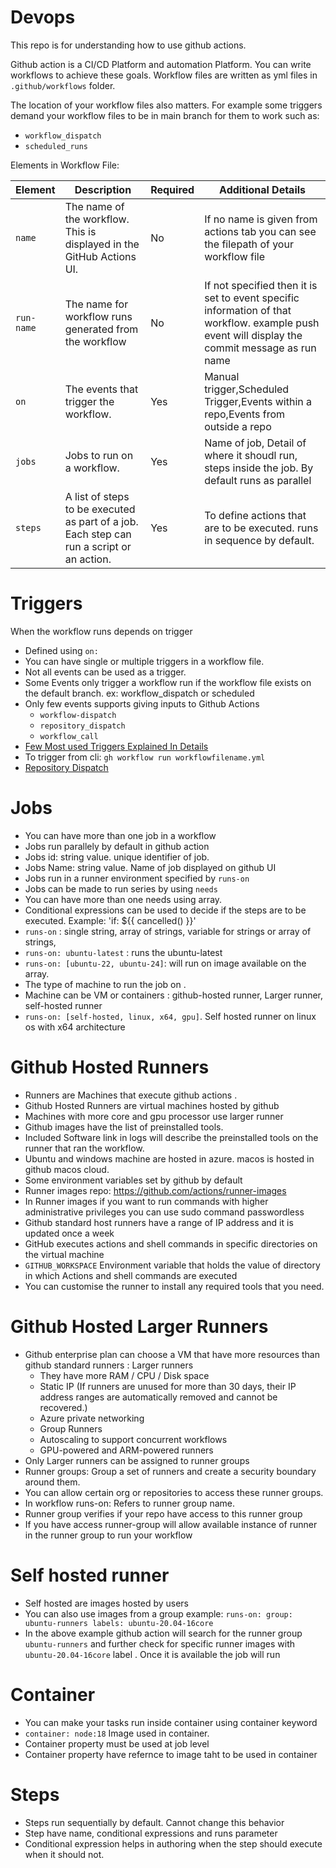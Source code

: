# Devops
This repo is for understanding how to use github actions.

Github action is a CI/CD Platform and automation Platform. You can write workflows to achieve these goals. Workflow files are written as yml files in `.github/workflows` folder. 

The location of your workflow files also matters. For example some triggers demand your workflow files to be in main branch for them to work such as: 
- `workflow_dispatch`
- `scheduled_runs`

Elements in Workflow File:

| Element | Description | Required | Additional Details |
|---------|-------------| ------| -----|
| `name`  | The name of the workflow. This is displayed in the GitHub Actions UI. | No | If no name is given from actions tab you can see the filepath of your workflow file|
| `run-name`  | The name for workflow runs generated from the workflow | No | If not specified then it is set to event specific information of that workflow. example push event will display the commit message as run name|
| `on`    | The events that trigger the workflow. | Yes | Manual trigger,Scheduled Trigger,Events within a repo,Events from outside a repo
| `jobs`  |Jobs to run on a workflow. |Yes| Name of job, Detail of where it shoudl run, steps inside the job. By default runs as parallel
| `steps` | A list of steps to be executed as part of a job. Each step can run a script or an action. |Yes|To define actions that are to be executed. runs in sequence by default.

# Triggers

When the workflow runs depends on trigger
- Defined using `on: `
- You can have single or multiple triggers in a workflow file.
- Not all events can be used as a trigger.
- Some Events only trigger a workflow run if the workflow file exists on the default branch.
 ex: workflow_dispatch or scheduled
- Only few events supports giving inputs to Github Actions
  - `workflow-dispatch`
  - `repository_dispatch`
  - `workflow_call`
- [Few Most used Triggers Explained In Details](.github/workflows/triggers_in_detail.yml)
- To trigger from cli: `gh workflow run workflowfilename.yml`
- [Repository Dispatch](./github/workflows/trigger_repo_dispatch.yaml)


# Jobs
- You can have more than one job in a workflow
- Jobs run parallely by default in github action
- Jobs id: string value. unique identifier of job.
- Jobs Name: string value. Name of job displayed on github UI
- Jobs run in a runner environment specified by `runs-on`
- Jobs can be made to run series by using `needs`
- You can have more than one needs using array.
- Conditional expressions can be used to decide if the steps are to be executed. Example: 'if: ${{ cancelled() }}'
- `runs-on` : single string, array of strings, variable for strings or array of strings,
- `runs-on: ubuntu-latest` : runs the ubuntu-latest
- `runs-on: [ubuntu-22, ubuntu-24]`: will run on image available on the array.
- The type of machine to run the job on .
- Machine can be VM or containers : github-hosted runner, Larger runner, self-hosted runner
- `runs-on: [self-hosted, linux, x64, gpu]`. Self hosted runner on linux os with x64 architecture


# Github Hosted Runners

- Runners are Machines that execute github actions .
- Github Hosted Runners are virtual machines hosted by github
- Machines with more core and gpu processor use larger runner
- Github images have the list of preinstalled tools.
- Included Software link in logs will describe the preinstalled tools on the runner that ran the workflow.
- Ubuntu and windows machine are hosted in azure. macos is hosted in github macos cloud.
- Some environment variables set by github by default
- Runner images repo: https://github.com/actions/runner-images 
- In Runner images if you want to run commands with higher administrative privileges you can use sudo command passwordless
- Github standard host runners have a range of IP address and it is updated once a week
- GitHub executes actions and shell commands in specific directories on the virtual machine
- `GITHUB_WORKSPACE` Environment variable that holds the value of directory in which Actions and shell commands are executed
- You can customise the runner to install any required tools that you need.

# Github Hosted Larger Runners

- Github enterprise plan can choose a VM that have more resources than github standard runners : Larger runners
  - They have more RAM / CPU / Disk space 
  - Static IP (If runners are unused for more than 30 days, their IP address ranges are automatically removed and cannot be recovered.)
  - Azure private networking
  - Group Runners
  - Autoscaling to support concurrent workflows
  - GPU-powered and ARM-powered runners
- Only Larger runners can be assigned to runner groups
- Runner groups: Group a set of runners and create a security boundary around them.
- You can allow certain org or repositories to access these runner groups.
- In workflow runs-on: Refers to runner group name.
- Runner group verifies if your repo have access to this runner group 
- If you have access runner-group will allow available instance of runner in the runner group to run your workflow


# Self hosted runner
- Self hosted are images hosted by users
- You can also use images from a group
  example: `runs-on:
      group: ubuntu-runners
      labels: ubuntu-20.04-16core`
- In the above example github action will search for the runner group `ubuntu-runners` and further check for specific runner images with `ubuntu-20.04-16core` label . Once it is available the job will run

# Container 
- You can make your tasks run inside container using container keyword
- `container: node:18` Image used in container.
- Container property must be used at job level
- Container property have refernce to image taht to be used in container


# Steps

- Steps run sequentially by default. Cannot change this behavior
- Step have name, conditional expressions and runs parameter
- Conditional expression helps in authoring when the step should execute when it should not.
